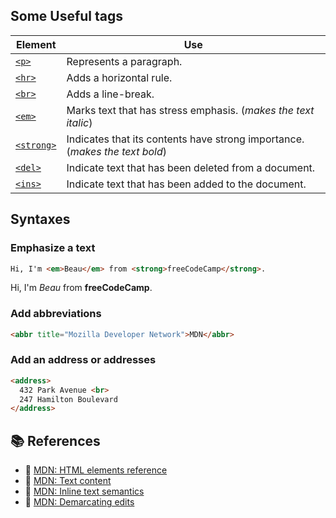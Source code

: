 ## Some Useful tags

| Element | Use |
|---------|-----|
|[`<p>`](https://developer.mozilla.org/en-US/docs/Web/HTML/Element/p)           | Represents a paragraph. |
|[`<hr>`](https://developer.mozilla.org/en-US/docs/Web/HTML/Element/hr)         | Adds a horizontal rule. |
|[`<br>`](https://developer.mozilla.org/en-US/docs/Web/HTML/Element/br)         | Adds a line-break. |
|[`<em>`](https://developer.mozilla.org/en-US/docs/Web/HTML/Element/em)         | Marks text that has stress emphasis. (*makes the text italic*) |
|[`<strong>`](https://developer.mozilla.org/en-US/docs/Web/HTML/Element/strong) | Indicates that its contents have strong importance. (*makes the text bold*) |
|[`<del>`](https://developer.mozilla.org/en-US/docs/Web/HTML/Element/del)       | Indicate text that has been deleted from a document. |
|[`<ins>`](https://developer.mozilla.org/en-US/docs/Web/HTML/Element/ins)       | Indicate text that has been added to the document. |


## Syntaxes

### Emphasize a text
```html
Hi, I'm <em>Beau</em> from <strong>freeCodeCamp</strong>.
```
<p>Hi, I'm <em>Beau</em> from <strong>freeCodeCamp</strong>.</p>

### Add abbreviations
```html
<abbr title="Mozilla Developer Network">MDN</abbr>
```

### Add an address or addresses
```html
<address>
  432 Park Avenue <br>
  247 Hamilton Boulevard
</address>
```


## 📚 References

- 🔗 [MDN: HTML elements reference](https://developer.mozilla.org/en-US/docs/Web/HTML/Element)
- 🔗 [MDN: Text content](https://developer.mozilla.org/en-US/docs/Web/HTML/Element#text_content)
- 🔗 [MDN: Inline text semantics](https://developer.mozilla.org/en-US/docs/Web/HTML/Element#inline_text_semantics)
- 🔗 [MDN: Demarcating edits](https://developer.mozilla.org/en-US/docs/Web/HTML/Element#demarcating_edits)
